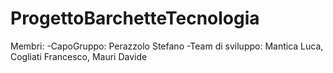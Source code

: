 # ProgettoBarchetteTecnologia

Membri:
-CapoGruppo: Perazzolo Stefano
-Team di sviluppo: Mantica Luca, Cogliati Francesco, Mauri Davide
        
